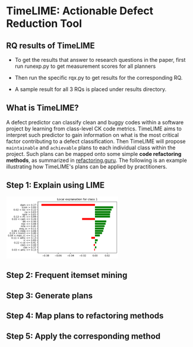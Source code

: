 # TimeLIME: Actionable Defect Reduction Tool

## RQ results of TimeLIME

+ To get the results that answer to research questions in the paper, first
run runexp.py to get measurement scores for all planners

+ Then run the specific rqx.py to get results for the corresponding RQ. 

+ A sample result for all 3 RQs is placed under results directory. 

## What is TimeLIME?

A defect predictor can classify clean and buggy codes within a software project by 
learning from class-level CK code metrics. 
TimeLIME aims to interpret such predictor to gain information on what is
the most critical factor contributing to a defect classification.
Then TimeLIME will propose `maintainable` and `achievable` plans to each
individual class within the project. Such plans can be mapped onto some
simple **code refactoring methods**, as summarized in [refactoring.guru](http://refactoring.guru).
The following is an example illustrating how TimeLIME's plans can be applied
by practitioners. 

## Step 1: Explain using LIME 

<img src="./summer_report/github.png" width="60%"></img>

## Step 2: Frequent itemset mining

## Step 3: Generate plans

## Step 4: Map plans to refactoring methods

## Step 5: Apply the corresponding method



